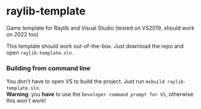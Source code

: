 # raylib-template
Game template for Raylib and Visual Studio (tested on VS2019, should work on 2022 too)

This template should work out-of-the-box. Just download the repo and open `raylib-template.sln`.

### Building from command line
You don't have to open VS to build the project. Just run `msbuild raylib-template.sln`.\
**Warning**: you **have** to use the `Developer command prompt for VS`, otherwise this won't work!
